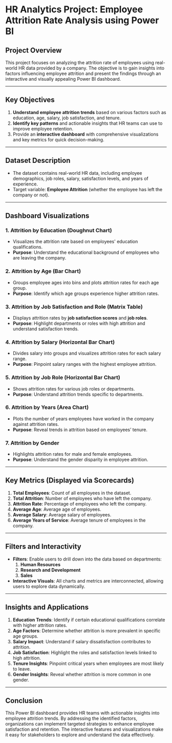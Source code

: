 # HR Analytics Project: Employee Attrition Rate Analysis using Power BI

## **Project Overview**
This project focuses on analyzing the attrition rate of employees using real-world HR data provided by a company. The objective is to gain insights into factors influencing employee attrition and present the findings through an interactive and visually appealing Power BI dashboard.

---

## **Key Objectives**
1. **Understand employee attrition trends** based on various factors such as education, age, salary, job satisfaction, and tenure.
2. **Identify key patterns** and actionable insights that HR teams can use to improve employee retention.
3. Provide an **interactive dashboard** with comprehensive visualizations and key metrics for quick decision-making.

---

## **Dataset Description**
- The dataset contains real-world HR data, including employee demographics, job roles, salary, satisfaction levels, and years of experience.
- Target variable: **Employee Attrition** (whether the employee has left the company or not).

---

## **Dashboard Visualizations**
### 1. **Attrition by Education (Doughnut Chart)**
   - Visualizes the attrition rate based on employees' education qualifications.
   - **Purpose**: Understand the educational background of employees who are leaving the company.

### 2. **Attrition by Age (Bar Chart)**
   - Groups employee ages into bins and plots attrition rates for each age group.
   - **Purpose**: Identify which age groups experience higher attrition rates.

### 3. **Attrition by Job Satisfaction and Role (Matrix Table)**
   - Displays attrition rates by **job satisfaction scores** and **job roles**.
   - **Purpose**: Highlight departments or roles with high attrition and understand satisfaction trends.

### 4. **Attrition by Salary (Horizontal Bar Chart)**
   - Divides salary into groups and visualizes attrition rates for each salary range.
   - **Purpose**: Pinpoint salary ranges with the highest employee attrition.

### 5. **Attrition by Job Role (Horizontal Bar Chart)**
   - Shows attrition rates for various job roles or departments.
   - **Purpose**: Understand attrition trends specific to departments.

### 6. **Attrition by Years (Area Chart)**
   - Plots the number of years employees have worked in the company against attrition rates.
   - **Purpose**: Reveal trends in attrition based on employees’ tenure.

### 7. **Attrition by Gender**
   - Highlights attrition rates for male and female employees.
   - **Purpose**: Understand the gender disparity in employee attrition.

---

## **Key Metrics (Displayed via Scorecards)**
1. **Total Employees**: Count of all employees in the dataset.
2. **Total Attrition**: Number of employees who have left the company.
3. **Attrition Rate**: Percentage of employees who left the company.
4. **Average Age**: Average age of employees.
5. **Average Salary**: Average salary of employees.
6. **Average Years of Service**: Average tenure of employees in the company.

---

## **Filters and Interactivity**
- **Filters**: Enable users to drill down into the data based on departments:
  1. **Human Resources**
  2. **Research and Development**
  3. **Sales**
- **Interactive Visuals**: All charts and metrics are interconnected, allowing users to explore data dynamically.

---

## **Insights and Applications**
1. **Education Trends**: Identify if certain educational qualifications correlate with higher attrition rates.
2. **Age Factors**: Determine whether attrition is more prevalent in specific age groups.
3. **Salary Impact**: Understand if salary dissatisfaction contributes to attrition.
4. **Job Satisfaction**: Highlight the roles and satisfaction levels linked to high attrition.
5. **Tenure Insights**: Pinpoint critical years when employees are most likely to leave.
6. **Gender Insights**: Reveal whether attrition is more common in one gender.

---

## **Conclusion**
This Power BI dashboard provides HR teams with actionable insights into employee attrition trends. By addressing the identified factors, organizations can implement targeted strategies to enhance employee satisfaction and retention. The interactive features and visualizations make it easy for stakeholders to explore and understand the data effectively.
